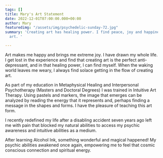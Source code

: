 ```yaml
---
tags: []
title: Mary's Art Statement
date: 2022-12-01T07:00:00.000+00:00
author: Mary
featuredimg: "/assets/img/psychedelic-sunday-72.jpg"
summary: 'Creating art has healing power. I find peace, joy and happiness in creating
  art. '

---
```

Art makes me happy and brings me extreme joy. I have drawn my whole life. I get lost in the experience and find that creating art is the perfect anti-depressant, and in that healing power, I can find myself. When the waking world leaves me weary, I always find solace getting in the flow of creating art.

As part of my education in Metaphysical Healing and Interpersonal Psychotherapy (Masters and Doctoral Degrees) I was trained in Intuitive Art Therapy. Using pastels and markers, the image that emerges can be analyzed by reading the energy that it represents and, perhaps finding a message in the shapes and forms. I have the pleasure of teaching this art form.

I recently redefined my life after a disabling accident seven years ago left me with pain that blocked my natural abilities to access my psychic awareness and intuitive abilities as a medium.

After learning Alcohol Ink, something wonderful and magical happened! My psychic abilities awakened once again, empowering me to feel that cosmic conscious connection and spiritual energy.